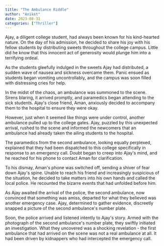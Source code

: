```yaml
---
title: "The Ambulance Riddle"
author: "Aniket"
date: 2023-08-31
categories: ["Thriller"]
---
```


Ajay, a diligent college student, had always been known for his kind-hearted nature. On the day of his admission, he decided to share his joy with his fellow students by distributing sweets throughout the college campus. Little did he know that this innocent act of generosity would plunge him into a terrifying ordeal.

As the students gleefully indulged in the sweets Ajay had distributed, a sudden wave of nausea and sickness overcame them. Panic ensued as students began vomiting uncontrollably, and the campus was soon filled with distressing cries for help.

In the midst of the chaos, an ambulance was summoned to the scene. Sirens blaring, it arrived promptly, and paramedics began attending to the sick students. Ajay's close friend, Aman, anxiously decided to accompany them to the hospital to ensure they were okay.

However, just when it seemed like things were under control, another ambulance pulled up to the college gates. Ajay, puzzled by this unexpected arrival, rushed to the scene and informed the newcomers that an ambulance had already taken the ailing students to the hospital.

The paramedics from the second ambulance, looking equally perplexed, explained that they had been dispatched to this college specifically in response to an emergency call. Doubt began to creep into Ajay's mind, and he reached for his phone to contact Aman for clarification.

To his dismay, Aman's phone was switched off, sending a shiver of fear down Ajay's spine. Unable to reach his friend and increasingly suspicious of the situation, he decided to take matters into his own hands and called the local police. He recounted the bizarre events that had unfolded before him.

As Ajay awaited the arrival of the police, the second ambulance, now convinced that something was amiss, departed for what they believed was another emergency case. Ajay, determined to gather evidence, discreetly snapped a picture of the second ambulance's number plate.

Soon, the police arrived and listened intently to Ajay's story. Armed with the photograph of the second ambulance's number plate, they swiftly initiated an investigation. What they uncovered was a shocking revelation - the first ambulance that had arrived on the scene was not a real ambulance at all. It had been driven by kidnappers who had intercepted the emergency call.
